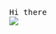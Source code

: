 <p>
  <samp>
    Hi there 
  </samp><br/>
<img src="https://github-readme-stats.vercel.app/api/top-langs/?username=quangngx&layout=compact&theme=vue">
</p>
